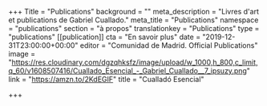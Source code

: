 +++
Title = "Publications"
background = ""
meta_description = "Livres d'art et publications de Gabriel Cuallado."
meta_title = "Publications"
namespace = "publications"
section = "à propos"
translationkey = "Publications"
type = "publications"
[[publication]]
cta = "En savoir plus"
date = "2019-12-31T23:00:00+00:00"
editor = "Comunidad de Madrid. Official Publications"
image = "https://res.cloudinary.com/dgzqhksfz/image/upload/w_1000,h_800,c_limit,q_60/v1608507416/Cuallado_Esencial_-_Gabriel_Cuallado__7_ipsuzy.png"
link = "https://amzn.to/2KdEGIF"
title = "Cualladó Esencial"

+++
